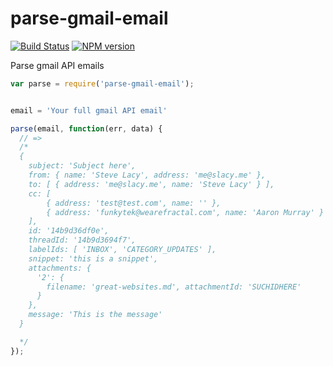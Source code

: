 # parse-gmail-email
[![Build Status](https://travis-ci.org/stevelacy/parse-gmail-email.png?branch=master)](https://travis-ci.org/stevelacy/parse-gmail-email)
[![NPM version](https://badge.fury.io/js/parse-gmail-email.png)](http://badge.fury.io/js/parse-gmail-email)


Parse gmail API emails



```js
var parse = require('parse-gmail-email');


email = 'Your full gmail API email'

parse(email, function(err, data) {
  // =>
  /*
  {
    subject: 'Subject here',
    from: { name: 'Steve Lacy', address: 'me@slacy.me' },
    to: [ { address: 'me@slacy.me', name: 'Steve Lacy' } ],
    cc: [
        { address: 'test@test.com', name: '' },
        { address: 'funkytek@wearefractal.com', name: 'Aaron Murray' }
    ],
    id: '14b9d36df0e',
    threadId: '14b9d3694f7',
    labelIds: [ 'INBOX', 'CATEGORY_UPDATES' ],
    snippet: 'this is a snippet',
    attachments: {
      '2': {
        filename: 'great-websites.md', attachmentId: 'SUCHIDHERE'
      }
    },
    message: 'This is the message'
  }

  */
});


```
